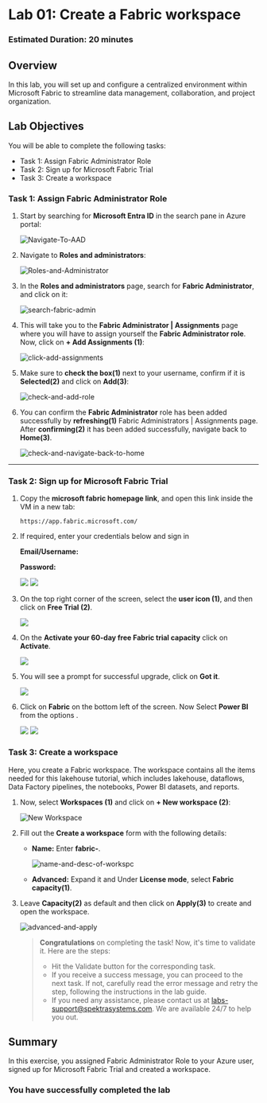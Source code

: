 # Lab 01: Create a Fabric workspace

### Estimated Duration: 20 minutes

## Overview

In this lab, you will set up and configure a centralized environment within Microsoft Fabric to streamline data management, collaboration, and project organization.

## Lab Objectives

You will be able to complete the following tasks:

- Task 1: Assign Fabric Administrator Role
- Task 2: Sign up for Microsoft Fabric Trial
- Task 3: Create a workspace

### Task 1: Assign Fabric Administrator Role

1. Start by searching for **Microsoft Entra ID** in the search pane in Azure portal:

   ![Navigate-To-AAD](./Images/ws/entra01.png)

2. Navigate to **Roles and administrators**:

   ![Roles-and-Administrator](./Images/f-1.png)

3. In the **Roles and administrators** page, search for **Fabric Administrator**, and click on it:

   ![search-fabric-admin](./Images/ws/entra020.png)

4. This will take you to the **Fabric Administrator | Assignments** page where you will have to assign yourself the **Fabric Administrator role**. Now, click on **+ Add Assignments (1)**:

   ![click-add-assignments](./Images/ws/004.png)

5. Make sure to **check the box(1)** next to your username, confirm if it is **Selected(2)** and click on **Add(3)**:

   ![check-and-add-role](./Images/ws/005.png)

6. You can confirm the **Fabric Administrator** role has been added successfully by **refreshing(1)** Fabric Administrators | Assignments page. After **confirming(2)** it has been added successfully, navigate back to **Home(3)**.

   ![check-and-navigate-back-to-home](./Images/ws/006.png)

----

### Task 2: Sign up for Microsoft Fabric Trial

1. Copy the **microsoft fabric homepage link**, and open this link inside the VM in a new tab:

   ```
   https://app.fabric.microsoft.com/
   ```

1. If required, enter your credentials below and sign in

   **Email/Username:** <inject key="AzureAdUserEmail"></inject>
 
   **Password:** <inject key="AzureAdUserPassword"></inject>

   ![](./Images/ws/GS2.png)
   ![](./Images/ws/GS3.png)

1. On the top right corner of the screen, select the **user icon (1)**, and then click on **Free Trial (2)**.
   
   ![](./Images/ws/Fabric1.png)

1. On the **Activate your 60-day free Fabric trial capacity** click on **Activate**.

   ![](./Images/ws/Fabric2.png)

1. You will see a prompt for successful upgrade, click on **Got it**.

   ![](./Images/ws/Fabric3.png)

1. Click on **Fabric** on the bottom left of the screen. Now Select **Power BI** from the options .

   ![](./Images/ws/Fabric4.png)
   ![](./Images/ws/Fabric5.png)

### Task 3: Create a workspace

Here, you create a Fabric workspace. The workspace contains all the items needed for this lakehouse tutorial, which includes lakehouse, dataflows, Data Factory pipelines, the notebooks, Power BI datasets, and reports.

1. Now, select **Workspaces (1)** and click on **+ New workspace (2)**:
   
    ![New Workspace](./Images/ws/workspace.png)

1. Fill out the **Create a workspace** form with the following details:

   - **Name:** Enter **fabric-<inject key="DeploymentID" enableCopy="false"/>**.
   
     ![name-and-desc-of-workspc](./Images/f-02.png)

   - **Advanced:** Expand it and Under **License mode**, select **Fabric capacity(1)**.

1. Leave **Capacity(2)** as default and then click on **Apply(3)** to create and open the workspace.

   ![advanced-and-apply](./Images/f-11.png)

    > **Congratulations** on completing the task! Now, it's time to validate it. Here are the steps:
    > - Hit the Validate button for the corresponding task.
    > - If you receive a success message, you can proceed to the next task. If not, carefully read the error message and retry the step, following the instructions in the lab guide.
    > - If you need any assistance, please contact us at labs-support@spektrasystems.com. We are available 24/7 to help you out.

    <validation step="796cb471-1103-4bc8-8e98-9e6dd3e8c025" />


## Summary

In this exercise, you assigned Fabric Administrator Role to your Azure user, signed up for Microsoft Fabric Trial and created a workspace.

### You have successfully completed the lab

